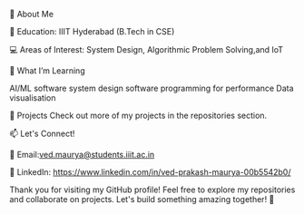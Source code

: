 
🌟 About Me

🏫 Education: IIIT Hyderabad (B.Tech in CSE)

💻 Areas of Interest: System Design, Algorithmic Problem Solving,and IoT




🌱 What I’m Learning

AI/ML
software system design 
software programming for performance
Data visualisation

💼 Projects
Check out more of my projects in the repositories section.

📫 Let's Connect!

💌 Email:ved.maurya@students.iiit.ac.in

🏢 LinkedIn: https://www.linkedin.com/in/ved-prakash-maurya-00b5542b0/

Thank you for visiting my GitHub profile! Feel free to explore my repositories and collaborate on projects. Let's build something amazing together! 🚀
